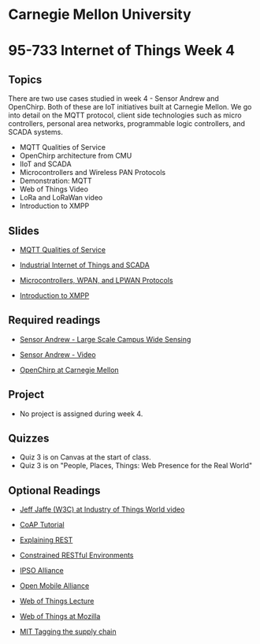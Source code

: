 # Carnegie Mellon University

# 95-733 Internet of Things Week 4

## Topics

There are two use cases studied in week 4 - Sensor Andrew and OpenChirp. Both of these
are IoT initiatives built at Carnegie Mellon. We go into detail on the MQTT protocol, client side technologies such as micro controllers, personal area networks, programmable logic controllers, and SCADA systems. 

+ MQTT Qualities of Service
+ OpenChirp architecture from CMU
+ IIoT and SCADA
+ Microcontrollers and Wireless PAN Protocols
+ Demonstration: MQTT
+ Web of Things Video
+ LoRa and LoRaWan video  
+ Introduction to XMPP

## Slides

+ [MQTT Qualities of Service](https://www.andrew.cmu.edu/user/mm6/95-733/PowerPoint/04_MQTT_QualitiesOfService.pdf)

+ [Industrial Internet of Things and SCADA](https://www.andrew.cmu.edu/user/mm6/95-733/PowerPoint/04_SCADA.pdf)

+ [Microcontrollers, WPAN, and LPWAN Protocols](https://www.andrew.cmu.edu/user/mm6/95-733/PowerPoint/04_Microcontrollers.pdf)

+ [Introduction to XMPP](https://www.andrew.cmu.edu/user/mm6/95-733/PowerPoint/04_XMPP_Overview.pdf)

## Required readings

+ [Sensor Andrew - Large Scale Campus Wide Sensing](https://users.ece.cmu.edu/~agr/resources/publications/ibm-sensor-andrew-11.pdf)

+ [Sensor Andrew - Video](https://vimeo.com/9079961)

+ [OpenChirp at Carnegie Mellon](https://users.ece.cmu.edu/~agr/resources/publications/openchirp-smart-edge-17.pdf)

## Project

+ No project is assigned during week 4.

## Quizzes

+ Quiz 3 is on Canvas at the start of class.
+ Quiz 3 is on "People, Places, Things: Web Presence for the Real World"

## Optional Readings

+ [Jeff Jaffe (W3C) at Industry of Things World video](https://www.w3.org/WoT/)

+ [CoAP Tutorial](https://www.youtube.com/watch?v=4bSr5x5gKvA)

+ [Explaining REST](http://www.looah.com/source/view/2284)

+ [Constrained RESTful Environments](https://datatracker.ietf.org/wg/core/charter/)

+ [IPSO Alliance](https://www.ipso-alliance.org/)

+ [Open Mobile Alliance](http://openmobilealliance.org/iot)

+ [Web of Things Lecture](https://www.youtube.com/watch?v=xgkglOZiF9M)

+ [Web of Things at Mozilla](https://iot.mozilla.org/things/)

+ [MIT Tagging the supply chain](http://news.mit.edu/2020/cryptographic-tag-supply-chain-0220)
